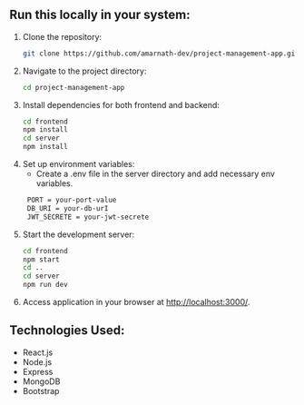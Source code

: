 ## Run this locally in your system:

1. Clone the repository:
   ```bash
   git clone https://github.com/amarnath-dev/project-management-app.git
2. Navigate to the project directory:
    ```bash
   cd project-management-app
3. Install dependencies for both frontend and backend:
    ```bash
    cd frontend
    npm install
    cd server
    npm install
4. Set up environment variables:
   - Create a .env file in the server directory and add necessary env variables.
   ```bash
    PORT = your-port-value 
    DB_URI = your-db-urI
    JWT_SECRETE = your-jwt-secrete

  1. Start the development server:
     ```bash
     cd frontend
     npm start
     cd ..
     cd server
     npm run dev
  2. Access application in your browser at [http://localhost:3000/](http://localhost:3000/).

## Technologies Used:
- React.js
- Node.js
- Express
- MongoDB
- Bootstrap